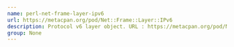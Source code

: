 ```yaml
---
name: perl-net-frame-layer-ipv6
url: https://metacpan.org/pod/Net::Frame::Layer::IPv6
description: Protocol v6 layer object. URL : https://metacpan.org/pod/Net::Frame::Layer::IPv6 Groups : None
group: None
---
```

